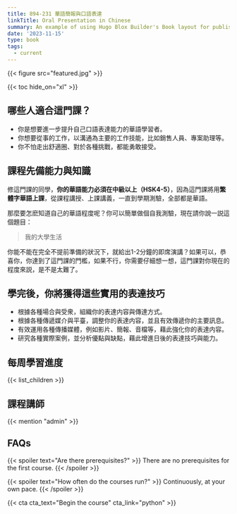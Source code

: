 ```yaml
---
title: 894-231 華語簡報與口語表達
linkTitle: Oral Presentation in Chinese
summary: An example of using Hugo Blox Builder's Book layout for publishing online courses.
date: '2023-11-15'
type: book
tags:
  - current
---
```


{{< figure src="featured.jpg" >}}

{{< toc hide_on="xl" >}}

## 哪些人適合這門課？

- 你是想要進一步提升自己口語表達能力的華語學習者。
- 你想要從事的工作，以溝通為主要的工作技能，比如銷售人員、專案助理等。
- 你不怕走出舒適圈、對於各種挑戰，都能勇敢接受。

## 課程先備能力與知識

修這門課的同學，**你的華語能力必須在中級以上（HSK4-5）**，因為這門課將用**繁體字華語上課**，從課程講授、上課講義，一直到學期測驗，全部都是華語。

那麼要怎麽知道自己的華語程度呢？你可以簡單做個自我測驗，現在請你說一説這個題目：  
  
> 我的大學生活
  
你能不能在完全不提前準備的狀況下，就給出1-2分鐘的即席演講？如果可以，恭喜你，你達到了這門課的門檻，如果不行，你需要仔細想一想，這門課對你現在的程度來説，是不是太難了。

## 學完後，你將獲得這些實用的表達技巧

- 根據各種場合與受衆，組織你的表達内容與傳達方式。
- 根據各種傳遞媒介與平臺，調整你的表達内容，並且有效傳遞你的主要訊息。
- 有效運用各種傳播媒體，例如影片、簡報、音檔等，藉此強化你的表達内容。
- 研究各種實際案例，並分析優點與缺點，藉此增進日後的表達技巧與能力。


## 每周學習進度

{{< list_children >}}

## 課程講師

{{< mention "admin" >}}

## FAQs

{{< spoiler text="Are there prerequisites?" >}}
There are no prerequisites for the first course.
{{< /spoiler >}}

{{< spoiler text="How often do the courses run?" >}}
Continuously, at your own pace.
{{< /spoiler >}}

{{< cta cta_text="Begin the course" cta_link="python" >}}
